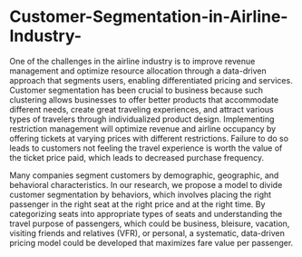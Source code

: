 # Customer-Segmentation-in-Airline-Industry-
One of the challenges in the airline industry is to improve revenue management and optimize resource allocation through a data-driven approach that segments users, enabling differentiated pricing and services. Customer segmentation has been crucial to business because such clustering allows businesses to offer better products that accommodate different needs, create great traveling experiences, and attract various types of travelers through individualized product design. Implementing restriction management will optimize revenue and airline occupancy by offering tickets at varying prices with different restrictions. Failure to do so leads to customers not feeling the travel experience is worth the value of the ticket price paid, which leads to decreased purchase frequency. 

Many companies segment customers by demographic, geographic, and behavioral characteristics. In our research, we propose a model to divide customer segmentation by behaviors, which involves placing the right passenger in the right seat at the right price and at the right time. By categorizing seats into appropriate types of seats and understanding the travel purpose of passengers, which could be business, bleisure, vacation, visiting friends and relatives (VFR), or personal, a systematic, data-driven pricing model could be developed that maximizes fare value per passenger. 

